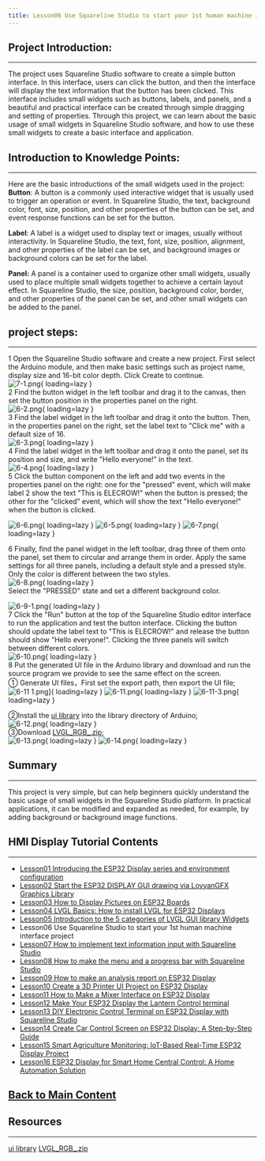 ```yaml
---
title: Lesson06 Use Squareline Studio to start your 1st human machine interface project
---
```


## **Project Introduction:**
-----

The project uses Squareline Studio software to create a simple button interface. In this interface, users can click the button, and then the interface will display the text information that the button has been clicked. This interface includes small widgets such as buttons, labels, and panels, and a beautiful and practical interface can be created through simple dragging and setting of properties. Through this project, we can learn about the basic usage of small widgets in Squareline Studio software, and how to use these small widgets to create a basic interface and application.

## **Introduction to Knowledge Points:**
-----

Here are the basic introductions of the small widgets used in the project:   
**Button**: A button is a commonly used interactive widget that is usually used to trigger an operation or event. In Squareline Studio, the text, background color, font, size, position, and other properties of the button can be set, and event response functions can be set for the button.   

**Label**: A label is a widget used to display text or images, usually without interactivity. In Squareline Studio, the text, font, size, position, alignment, and other properties of the label can be set, and background images or background colors can be set for the label.

**Panel:** A panel is a container used to organize other small widgets, usually used to place multiple small widgets together to achieve a certain layout effect. In Squareline Studio, the size, position, background color, border, and other properties of the panel can be set, and other small widgets can be added to the panel.

## **project steps:**
-----

1 Open the Squareline Studio software and create a new project. First select the Arduino module, and then make basic settings such as project name, display size and 16-bit color depth. Click Create to continue.   
![7-1.png](https://wiki.elecrow.com/images/thumb/4/4d/7-1.png/789px-7-1.png){ loading=lazy }   
2 Find the button widget in the left toolbar and drag it to the canvas, then set the button position in the properties panel on the right.   
![6-2.png](https://wiki.elecrow.com/images/thumb/5/51/6-2.png/789px-6-2.png){ loading=lazy }   
3 Find the label widget in the left toolbar and drag it onto the button. Then, in the properties panel on the right, set the label text to "Click me" with a default size of 16.   
![6-3.png](https://wiki.elecrow.com/images/thumb/8/8d/6-3.png/789px-6-3.png){ loading=lazy }    
4 Find the label widget in the left toolbar and drag it onto the panel, set its position and size, and write "Hello everyone!" in the text.   
![6-4.png](https://wiki.elecrow.com/images/thumb/0/0c/6-4.png/820px-6-4.png){ loading=lazy }    
5 Click the button component on the left and add two events in the properties panel on the right: one for the "pressed" event, which will make label 2 show the text "This is ELECROW!" when the button is pressed; the other for the "clicked" event, which will show the text "Hello everyone!" when the button is clicked.

![6-6.png](https://wiki.elecrow.com/images/b/be/6-6.png){ loading=lazy } 
![6-5.png](https://wiki.elecrow.com/images/0/00/6-5.png){ loading=lazy } 
![6-7.png](https://wiki.elecrow.com/images/thumb/4/48/6-7.png/250px-6-7.png){ loading=lazy }

6 Finally, find the panel widget in the left toolbar, drag three of them onto the panel, set them to circular and arrange them in order. Apply the same settings for all three panels, including a default style and a pressed style. Only the color is different between the two styles.   
![6-8.png](https://wiki.elecrow.com/images/thumb/1/1b/6-8.png/789px-6-8.png){ loading=lazy }    
Select the "PRESSED" state and set a different background color.

![6-9-1.png](https://wiki.elecrow.com/images/thumb/d/dd/6-9-1.png/297px-6-9-1.png){ loading=lazy }    
7 Click the "Run" button at the top of the Squareline Studio editor interface to run the application and test the button interface. Clicking the button should update the label text to "This is ELECROW!" and release the button should show "Hello everyone!". Clicking the three panels will switch between different colors.     
![6-10.png](https://wiki.elecrow.com/images/thumb/3/37/6-10.png/273px-6-10.png){ loading=lazy }   
8 Put the generated UI file in the Arduino library and download and run the source program we provide to see the same effect on the screen.   
① Generate UI files，First set the export path, then export the UI file;   
![6-11 1.png](https://wiki.elecrow.com/images/thumb/a/a4/6-11_1.png/500px-6-11_1.png)]{ loading=lazy } 
![6-11.png](https://wiki.elecrow.com/images/1/14/6-11.png){ loading=lazy }
![6-11-3.png](https://wiki.elecrow.com/images/d/db/6-11-3.png){ loading=lazy }

②Install the [ui library](https://wiki.elecrow.com/images/2/26/Ui.zip) into the library directory of Arduino;   
![6-12.png](https://wiki.elecrow.com/images/thumb/e/ea/6-12.png/356px-6-12.png){ loading=lazy }   
③Download [LVGL_RGB_.zip](https://wiki.elecrow.com/images/0/0f/Lesson06-LVGL_RGB_.zip);   
![6-13.png](https://wiki.elecrow.com/images/thumb/b/ba/6-13.png/300px-6-13.png){ loading=lazy }
![6-14.png](https://wiki.elecrow.com/images/thumb/0/0b/6-14.png/750px-6-14.png){ loading=lazy }

## **Summary**
-------

This project is very simple, but can help beginners quickly understand the basic usage of small widgets in the Squareline Studio platform. In practical applications, it can be modified and expanded as needed, for example, by adding background or background image functions.

## **HMI Display Tutorial Contents**
-------

- [Lesson01 Introducing the ESP32 Display series and environment configuration](./lesson01-introducing-the-esp32-display-series-and-environment-configuration.md)
- [Lesson02 Start the ESP32 DISPLAY GUI drawing via LovyanGFX Graphics Library](./lesson02-start-the-esp32-display-gui-drawing-via-lovyangfx-graphics-library.md)
- [Lesson03 How to Display Pictures on ESP32 Boards](./lesson03-how-to-display-pictures-on-esp32-boards.md)
- [Lesson04 LVGL Basics: How to install LVGL for ESP32 Displays](./lesson04-lvgl-basics-how-to-install-lvgl-for-esp32-displays.md)
- [Lesson05 Introduction to the 5 categories of LVGL GUI library Widgets](./lesson05-introduction-to-the-5-categories-of-lvgl-gui-library-widgets.md)
- Lesson06 Use Squareline Studio to start your 1st human machine interface project
- [Lesson07 How to implement text information input with Squareline Studio](./lesson07-how-to-implement-text-information-input-with-squareline-studio.md)
- [Lesson08 How to make the menu and a progress bar with Squareline Studio](./lesson08-how-to-make-the-menu-and-a-progress-bar-with-squareline-studio.md)
- [Lesson09 How to make an analysis report on ESP32 Display](./lesson09-how-to-make-an-analysis-report-on-esp32-display.md)
- [Lesson10 Create a 3D Printer UI Project on ESP32 Display](./lesson10-create-a-3d-printer-ui-project-on-esp32-display.md)
- [Lesson11 How to Make a Mixer Interface on ESP32 Display](./lesson11-how-to-make-a-mixer-interface-on-esp32-display.md)
- [Lesson12 Make Your ESP32 Display the Lantern Control terminal](./lesson12-make-your-esp32-display-the-lantern-control-terminal.md)
- [Lesson13 DIY Electronic Control Terminal on ESP32 Display with Squareline Studio](./lesson13-diy-electronic-control-terminal-on-esp32-display-with-squareline-studio.md)
- [Lesson14 Create Car Control Screen on ESP32 Display: A Step-by-Step Guide](./lesson14-create-car-control-screen-on-esp32-display-a-step-by-step-guide.md)
- [Lesson15 Smart Agriculture Monitoring: IoT-Based Real-Time ESP32 Display Project](./lesson15-smart-agriculture-monitoring-lot-based-real-time-esp32-display-project.md)
- [Lesson16 ESP32 Display for Smart Home Central Control: A Home Automation Solution](./lesson16-esp32-display-for-smart-home-central-control-a-home-automation-solution.md)

## **[Back to Main Content](./Tutorials.md)** 

## Resources
----

[ui library](https://wiki.elecrow.com/images/2/26/Ui.zip)
[LVGL_RGB_.zip](https://wiki.elecrow.com/images/0/0f/Lesson06-LVGL_RGB_.zip)